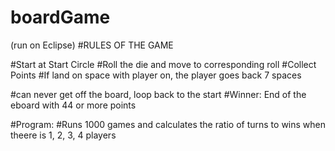 # boardGame
(run on Eclipse)
#RULES OF THE GAME 

#Start at Start Circle
#Roll the die and move to corresponding roll 
#Collect Points 
#If land on space with player on, the player goes back 7 spaces

#can never get off the board, loop back to the start 
#Winner: End of the eboard with 44 or more points 




#Program:
#Runs 1000 games and calculates the ratio of turns to wins when theere is 1, 2, 3, 4 players
